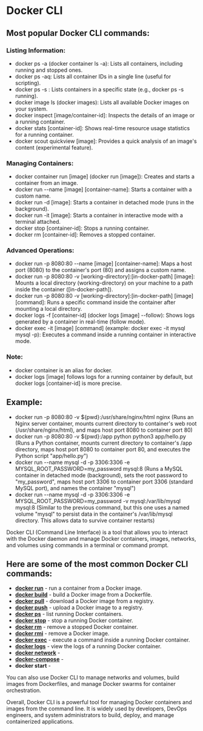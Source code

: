 # Docker CLI

## Most popular Docker CLI commands:
### Listing Information:
- docker ps -a (docker container ls -a): Lists all containers, including running and stopped ones.
- docker ps -aq: Lists all container IDs in a single line (useful for scripting).
- docker ps -s <state>: Lists containers in a specific state (e.g., docker ps -s running).
- docker image ls (docker images): Lists all available Docker images on your system.
- docker inspect [image/container-id]: Inspects the details of an image or a running container.
- docker stats [container-id]: Shows real-time resource usage statistics for a running container.
- docker scout quickview [image]: Provides a quick analysis of an image's content (experimental feature).

### Managing Containers:
- docker container run [image] (docker run [image]): Creates and starts a container from an image.
- docker run --name [image] [container-name]: Starts a container with a custom name.
- docker run -d [image]: Starts a container in detached mode (runs in the background).
- docker run -it [image]: Starts a container in interactive mode with a terminal attached.
- docker stop [container-id]: Stops a running container.
- docker rm [container-id]: Removes a stopped container.

### Advanced Operations:
- docker run -p 8080:80 --name [image] [container-name]: Maps a host port (8080) to the container's port (80) and assigns a custom name.
- docker run -p 8080:80 -v [working-directory]:[in-docker-path] [image]: Mounts a local directory (working-directory) on your machine to a path inside the container ([in-docker-path]).
- docker run -p 8080:80 -v [working-directory]:[in-docker-path] [image] [command]: Runs a specific command inside the container after mounting a local directory.
- docker logs -f [container-id] (docker logs [image] --follow): Shows logs generated by a container in real-time (follow mode).
- docker exec -it [image] [command] (example: docker exec -it mysql mysql -p): Executes a command inside a running container in interactive mode.

### Note:
- docker container is an alias for docker.
- docker logs [image] follows logs for a running container by default, but docker logs [container-id] is more precise.

## Example:
- docker run -p 8080:80 -v ${pwd}:/usr/share/nginx/html nginx (Runs an Nginx server container, mounts current directory to container's web root (/usr/share/nginx/html), and maps host port 8080 to container port 80)
- docker run -p 8080:80 -v ${pwd}:/app python python3 app/hello.py (Runs a Python container, mounts current directory to container's /app directory, maps host port 8080 to container port 80, and executes the Python script "app/hello.py")
- docker run --name mysql -d -p 3306:3306 -e MYSQL_ROOT_PASSWORD=my_password mysql:8 (Runs a MySQL container in detached mode (background), sets the root password to "my_password", maps host port 3306 to container port 3306 (standard MySQL port), and names the container "mysql")
- docker run --name mysql -d -p 3306:3306 -e MYSQL_ROOT_PASSWORD=my_password -v mysql:/var/lib/mysql mysql:8 (Similar to the previous command, but this one uses a named volume "mysql" to persist data in the container's /var/lib/mysql directory. This allows data to survive container restarts)

Docker CLI (Command Line Interface) is a tool that allows you to interact with the Docker daemon and manage Docker containers, images, networks, and volumes using commands in a terminal or command prompt.

## Here are some of the most common Docker CLI commands:
- **[docker run](https://github.com/shounoop/docker/tree/main/docker-cli/docker-run)** - run a container from a Docker image.
- **[docker build](https://github.com/shounoop/docker/tree/main/docker-cli/docker-build)** - build a Docker image from a Dockerfile.
- **[docker pull](https://github.com/shounoop/docker/tree/main/docker-cli/docker-pull)** - download a Docker image from a registry.
- **[docker push](https://github.com/shounoop/docker/tree/main/docker-cli/docker-push)** - upload a Docker image to a registry.
- **[docker ps](https://github.com/shounoop/docker/tree/main/docker-cli/docker-ps)** - list running Docker containers.
- **[docker stop](https://github.com/shounoop/docker/tree/main/docker-cli/docker-stop)** - stop a running Docker container.
- **[docker rm](https://github.com/shounoop/docker/tree/main/docker-cli/docker-rm)** - remove a stopped Docker container.
- **[docker rmi](https://github.com/shounoop/docker/tree/main/docker-cli/docker-rmi)** - remove a Docker image.
- **[docker exec](https://github.com/shounoop/docker/tree/main/docker-cli/docker-exec)** - execute a command inside a running Docker container.
- **[docker logs](https://github.com/shounoop/docker/tree/main/docker-cli/docker-logs)** - view the logs of a running Docker container.
- **[docker network](https://github.com/shounoop/docker/tree/main/docker-cli/docker-network)** -
- **[docker-compose](https://github.com/shounoop/docker/tree/main/docker-cli/docker-compose)** -
- **docker start** -

You can also use Docker CLI to manage networks and volumes, build images from Dockerfiles, and manage Docker swarms for container orchestration.

Overall, Docker CLI is a powerful tool for managing Docker containers and images from the command line. It is widely used by developers, DevOps engineers, and system administrators to build, deploy, and manage containerized applications.

